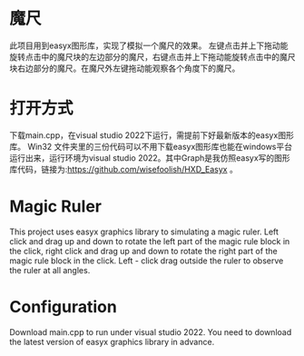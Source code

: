 # 魔尺

此项目用到easyx图形库，实现了模拟一个魔尺的效果。
左键点击并上下拖动能旋转点击中的魔尺块的左边部分的魔尺，右键点击并上下拖动能旋转点击中的魔尺块右边部分的魔尺。在魔尺外左键拖动能观察各个角度下的魔尺。

# 打开方式

下载main.cpp，在visual studio 2022下运行，需提前下好最新版本的easyx图形库。
Win32 文件夹里的三份代码可以不用下载easyx图形库也能在windows平台运行出来，运行环境为visual studio 2022。其中Graph是我仿照easyx写的图形库代码，链接为:https://github.com/wisefoolish/HXD_Easyx 。

# Magic Ruler

This project uses easyx graphics library to simulating a magic ruler.
Left click and drag up and down to rotate the left part of the magic rule block in the click, right click and drag up and down to rotate the right part of the magic rule block in the click. Left - click drag outside the ruler to observe the ruler at all angles.

# Configuration

Download main.cpp to run under visual studio 2022. You need to download the latest version of easyx graphics library in advance.
